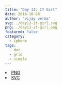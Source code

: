 ```yaml
---
title: "Day 13: IT Girl"
date: 2016-10-08
author: "vijay verma"
svg: ./day13-it-girl.svg
png: ./day13-it-girl.png
featured: false
category:
  - iphone
tags:
  - dot
  - grid
  - single
---
```

<li><a href="./day13-it-girl.png" download className="btn-png">PNG</a></li>
<li><a href="./day13-it-girl.svg" download className="btn-svg">SVG</a></li>
